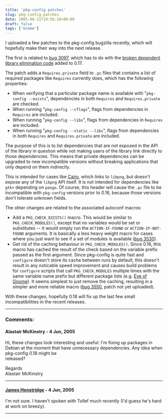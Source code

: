 ```yaml
---
title: 'pkg-config patches'
slug: pkg-config-patches
date: 2005-06-21T19:56:18+08:00
draft: false
tags: ['Gnome']
---
```


I uploaded a few patches to the pkg-config bugzilla recently, which will
hopefully make their way into the next release.

The first is related to [bug
3097](https://bugs.freedesktop.org/show_bug.cgi?id=3097 "dependent library elimination causing link problems with -zdefs"),
which has to do with the [broken dependent library elimination
code](http://blogs.gnome.org/view/jamesh/2005/04/25/0) added to 0.17.

The patch adds a `Requires.private` field to `.pc` files that contains a
list of required packages like `Requires` currently does, which has the
following properties:

-   When verifying that a particular package name is available with
    \"`pkg-config --exists`\", dependencies in both `Requires` and
    `Requires.private` are checked.
-   When running \"`pkg-config --cflags`\", flags from dependencies in
    `Requires` are included.
-   When running \"`pkg-config --libs`\", flags from dependencies in
    `Requires` are included.
-   When running \"`pkg-config --static --libs`\", flags from
    dependencies in both `Requires` and `Requires.private` are included.

The purpose of this is to list dependencies that are not exposed in the
API of the library in question while not making users of the library
link directly to those dependencies. This means that private
dependencies can be upgraded to new incompatible versions without
breaking applications that only depend on them indirectly.

This is intended for cases like [Cairo](http://www.cairographics.org/),
which links to `libpng`, but doesn\'t expose any of the `libpng` API
itself. It is not intended for dependencies like `gtk+` depending on
`pango`. Of course, this header will cause the `.pc` file to be
incompatible with `pkg-config` versions prior to 0.16, because those
versions don\'t tolerate unknown fields.

The other changes are related to the associated autoconf macros:

-   Add a `PKG_CHECK_EXISTS()` macro. This would be similar to
    `PKG_CHECK_MODULES()`, except that no variables would be set or
    substitutes \-- it would simply run the `ACTION-IF-FOUND` or
    `ACTION-IF-NOT-FOUND` arguments. It is basically a less heavy weight
    macro for cases where you just want to see if a set of modules is
    available ([bug
    3530](https://bugs.freedesktop.org/show_bug.cgi?id=3530 "add a PKG_CHECK_EXISTS() autoconf macro")).
-   Get rid of the caching behaviour in `PKG_CHECK_MODULES()`. Since
    0.16, this macro has cached the result of the check based on the
    variable prefix passed as the first argument. Since pkg-config is
    quite fast and `configure` doesn\'t store its cache between runs by
    default, this doesn\'t result in any noticable speed improvement and
    causes build problems for `configure` scripts that call
    `PKG_CHECK_MODULES` multiple times with the same variable name
    prefix but different package lists (e.g. [Eye of
    Gnome](http://mail.gnome.org/archives/desktop-devel-list/2005-June/msg00131.html)).
    It seems simplest to just remove the caching, resulting in a simpler
    and more reliable macro ([bug
    3550](https://bugs.freedesktop.org/show_bug.cgi?id=3550 "Result caching in PKG_CHECK_MODULES() is broken / causes breakage"),
    patch not yet uploaded).

With these changes, hopefully 0.18 will fix up the last few small
incompatibilities in the recent releases.

---
### Comments:
#### Alastair McKinstry - <time datetime="2005-06-23 05:55:34">4 Jun, 2005</time>

Hi, these changes look interesting and useful: I\'m fixing up packages
in Debian at the moment that have unnecessary dependencies. Any idea
when pkg-config 0.18 might be\
released?

Regards\
Alastair McKinstry

---
#### [James Henstridge](http://blogs.gnome.org/jamesh) - <time datetime="2005-06-23 15:09:19">4 Jun, 2005</time>

I\'m not sure. I haven\'t spoken with Tollef much recently (I\'d guess
he\'s hard at work on breezy).

---
